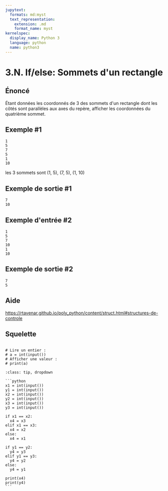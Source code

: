 ```yaml
---
jupytext:
  formats: md:myst
  text_representation:
    extension: .md
    format_name: myst
kernelspec:
  display_name: Python 3
  language: python
  name: python3
---
```


# 3.N. If/else: Sommets d'un rectangle

## **Énoncé**

Étant données les coordonnés de 3 des sommets d'un rectangle dont les côtés sont parallèles aux axes du repère, afficher les coordonnées du quatrième sommet.




## Exemple #1

```
1
5
7
5
1
10
```

les 3 sommets sont (1, 5), (7, 5), (1, 10)

## Exemple de sortie #1

```
7
10
```

## Exemple d'entrée #2

```
1
5
7
10
1
10
```

## Exemple de sortie #2

```
7
5
```

## Aide

https://rtavenar.github.io/poly_python/content/struct.html#structures-de-controle

## Squelette

```{code-cell} ipython3

# Lire un entier :
# a = int(input())
# Afficher une valeur :
# print(a)

```

````{admonition} Cliquez ici pour voir la solution
:class: tip, dropdown

```python
x1 = int(input())
y1 = int(input())
x2 = int(input())
y2 = int(input())
x3 = int(input())
y3 = int(input())

if x1 == x2:
  x4 = x3
elif x1 == x3:
  x4 = x2
else:
  x4 = x1
  
if y1 == y2:
  y4 = y3
elif y1 == y3:
  y4 = y2
else:
  y4 = y1
  
print(x4)
print(y4)
```
````
